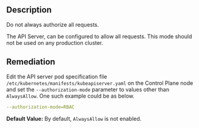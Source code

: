 ## Description

Do not always authorize all requests.

The API Server, can be configured to allow all requests. This mode should not be used on any production cluster.

## Remediation

Edit the API server pod specification file `/etc/kubernetes/manifests/kubeapiserver.yaml` on the Control Plane node and set the `--authorization-mode` parameter to values other than `AlwaysAllow`. One such example could be as below.

```yaml
--authorization-mode=RBAC
```

**Default Value:** By default, `AlwaysAllow` is not enabled.